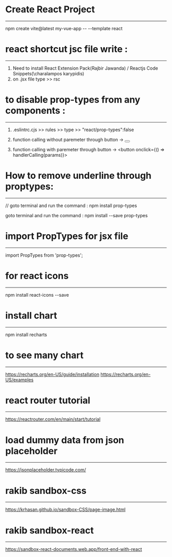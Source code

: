 # Create React Project
---------------------------
npm create vite@latest my-vue-app -- --template react

# react shortcut jsc file write :
------------------------------------
1. Need to install React Extension Pack(Rajbir Jawanda) / Reactjs Code Snippets(\charalampos karypidis)
2. on .jsx file type >> rsc

# to disable prop-types from any components :
-------------------------------------------
1. .eslintrc.cjs >> rules >> type >> "react/prop-types":false  

1. function calling without paremeter through button -> 
<button onclick={handlerCalling}> </button>

2. function calling with paremeter through button -> 
<button onclick={() => handlerCalling(params)}> </button>


# How to remove underline through proptypes:
------------------------------------------------
// goto terminal and run the command : npm install prop-types

goto terminal and run the command : npm install --save prop-types

# import PropTypes for jsx file 
-------------------------------
import PropTypes from 'prop-types';

# for react icons 
-----------------
npm install react-icons --save

# install chart
---------------
npm install recharts

# to see many chart
---------------------
https://recharts.org/en-US/guide/installation
https://recharts.org/en-US/examples

# react router tutorial
---------------------
https://reactrouter.com/en/main/start/tutorial

# load dummy data from json placeholder
--------------------------------------------
https://jsonplaceholder.typicode.com/

# rakib sandbox-css
----------------------------------
https://krhasan.github.io/sandbox-CSS/page-image.html

# rakib sandbox-react
----------------------------------
https://sandbox-react-documents.web.app/front-end-with-react
